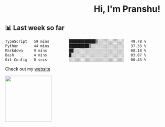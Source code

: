 <div align="right" >
   
   <H1>Hi, I'm Pranshu!</H1>

</div>

## 📊 Last week so far
<!--START_SECTION:waka-->

```txt
TypeScript   59 mins         ████████████▒░░░░░░░░░░░░   49.78 %
Python       44 mins         █████████▒░░░░░░░░░░░░░░░   37.33 %
Markdown     9 mins          ██░░░░░░░░░░░░░░░░░░░░░░░   08.18 %
Bash         4 mins          █░░░░░░░░░░░░░░░░░░░░░░░░   03.87 %
Git Config   0 secs          ░░░░░░░░░░░░░░░░░░░░░░░░░   00.43 %
```

<!--END_SECTION:waka-->

Check out my [website](https://pranshu05.vercel.app)

<img align="left" width="150" src="https://user-images.githubusercontent.com/70943732/209951571-93b7afe5-f523-4683-b725-5d94b287e94e.png">

